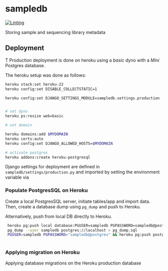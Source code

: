 # sampledb

[![Linting](https://github.com/mobilegenome/sampledb/actions/workflows/main.yml/badge.svg)](https://github.com/mobilegenome/sampledb/actions/workflows/main.yml)

Storing sample and sequencing library metadata

## Deployment 
T
Production deployment is done on heroku using a *basic* dyno with a *Mini* Postgres database. 

The heroku setup was done as follows:

```bash
heroku stack:set heroku-22
heroku config:set DISABLE_COLLECTSTATIC=1

heroku config:set DJANGO_SETTINGS_MODULE=sampledb.settings.production


# set dyno
heroku ps:resize web=basic

# set domain

heroku domains:add $MYDOMAIN
heroku certs:auto
heroku config:set DJANGO_ALLOWED_HOSTS=$MYDOMAIN

# activate postgres
heroku addons:create heroku-postgresql
```

Django settings for deployment are defined in `sampledb/settings/production.py` and imported by setting the 
environment variable via

### Populate PostgresSQL on Heroku

Create a local PostgresSQL server, initiate tables/app and import data. 
Then, create a database dump using `pg_dump` and push to Heroku. 

Alternatively, push from local DB directly to Heroku. 

```bash
 heroku pg:push local database:PGUSER=sampledb PGPASSWORD=sampledb@postgres  sampledb pg:push $POSTGRES_URI $POSTGRES_DB_NAME
 pg_dump --user sampledb postgres://localhost > pg_dump.sql
 PGUSER=sampledb PGPASSWORD="sampledb@postgres" && heroku pg:push postgres://localhost/sampledb $POSTGRES_DB_NAME --app sampledb
 
```

### Applying migration on Heroku

Applying database migrations on the Heroku production database 